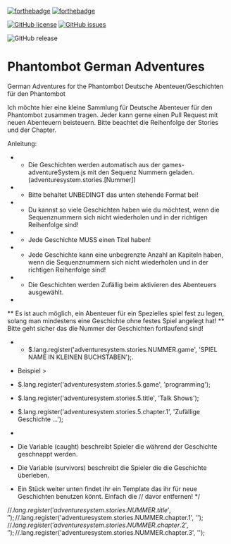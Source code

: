 [![forthebadge](https://forthebadge.com/images/badges/made-with-javascript.svg)](https://forthebadge.com)
[![forthebadge](https://forthebadge.com/images/badges/built-with-love.svg)](https://forthebadge.com)

[![GitHub license](https://img.shields.io/github/license/vesturo/PhantomBotDE.svg?style=for-the-badge)](https://github.com/vesturo/PhantomBotDE/blob/master/LICENSE)
[![GitHub issues](https://img.shields.io/github/issues/vesturo/PhantomBotDE.svg?style=for-the-badge)](https://github.com/vesturo/PhantomBotDE/issues)

![GitHub release](https://img.shields.io/github/release/vesturo/PhantomBotDE.svg?style=for-the-badge)

# Phantombot German Adventures
German Adventures for the Phantombot
Deutsche Abenteuer/Geschichten für den Phantombot


Ich möchte hier eine kleine Sammlung für Deutsche Abenteuer für den Phantombot zusammen tragen.
Jeder kann gerne einen Pull Request mit neuen Abenteuern beisteuern. Bitte beachtet die Reihenfolge der Stories und der Chapter.


Anleitung:

 * - Die Geschichten werden automatisch aus der games-adventureSystem.js mit den Sequenz Nummern geladen. (adventuresystem.stories.[Nummer])
 * - Bitte behaltet UNBEDINGT das unten stehende Format bei!
 * - Du kannst so viele Geschichten haben wie du möchtest, wenn die Sequenznummern sich nicht wiederholen und in der richtigen Reihenfolge sind!
 * - Jede Geschichte MUSS einen Titel haben!
 * - Jede Geschichte kann eine unbegrenzte Anzahl an Kapiteln haben, wenn die Sequenznummern sich nicht wiederholen und in der richtigen Reihenfolge sind!
 * - Die Geschichten werden Zufällig beim aktivieren des Abenteuers ausgewählt.
 *
 ** Es ist auch möglich, ein Abenteuer für ein Spezielles spiel fest zu legen, solang man mindestens eine Geschichte ohne festes Spiel angelegt hat!
 ** Bitte geht sicher das die Nummer der Geschichten fortlaufend sind!
 * - $.lang.register('adventuresystem.stories.NUMMER.game', 'SPIEL NAME IN KLEINEN BUCHSTABEN');.

 * Beispiel >
 * $.lang.register('adventuresystem.stories.5.game', 'programming');
 * $.lang.register('adventuresystem.stories.5.title', 'Talk Shows');
 * $.lang.register('adventuresystem.stories.5.chapter.1', 'Zufällige Geschichte ...');
 *
 * Die Variable (caught) beschreibt Spieler die während der Geschichte geschnappt werden.
 * Die Variable (survivors) beschreibt die Spieler die die Geschichte überleben.
 * Ein Stück weiter unten findet ihr ein Template das ihr für neue Geschichten benutzen könnt. Einfach die // davor entfernen!
 */

//$.lang.register('adventuresystem.stories.NUMMER.title', '');
//$.lang.register('adventuresystem.stories.NUMMER.chapter.1', '');
//$.lang.register('adventuresystem.stories.NUMMER.chapter.2', '');
//$.lang.register('adventuresystem.stories.NUMMER.chapter.3', '');
